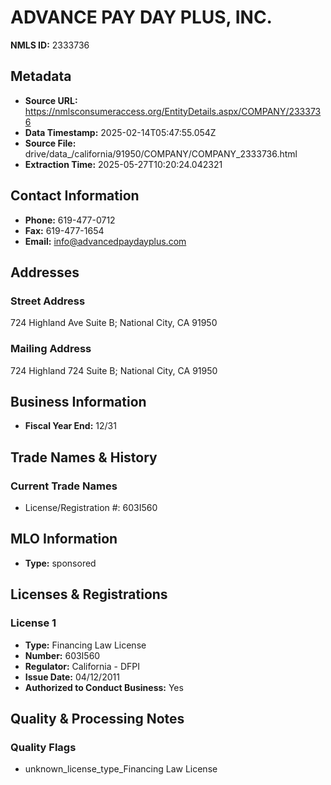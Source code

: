 # ADVANCE PAY DAY PLUS, INC.

**NMLS ID:** 2333736

## Metadata
- **Source URL:** https://nmlsconsumeraccess.org/EntityDetails.aspx/COMPANY/2333736
- **Data Timestamp:** 2025-02-14T05:47:55.054Z
- **Source File:** drive/data_/california/91950/COMPANY/COMPANY_2333736.html
- **Extraction Time:** 2025-05-27T10:20:24.042321

## Contact Information
- **Phone:** 619-477-0712
- **Fax:** 619-477-1654
- **Email:** info@advancedpaydayplus.com

## Addresses
### Street Address
724 Highland Ave Suite B; National City, CA 91950

### Mailing Address
724 Highland 724 Suite B; National City, CA 91950

## Business Information
- **Fiscal Year End:** 12/31

## Trade Names & History
### Current Trade Names
- License/Registration #: 603I560

## MLO Information
- **Type:** sponsored

## Licenses & Registrations

### License 1
- **Type:** Financing Law License
- **Number:** 603I560
- **Regulator:** California - DFPI
- **Issue Date:** 04/12/2011
- **Authorized to Conduct Business:** Yes

## Quality & Processing Notes
### Quality Flags
- unknown_license_type_Financing Law License
